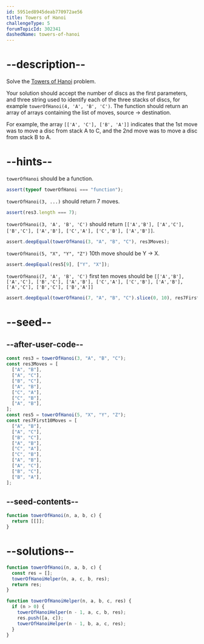 ```yaml
---
id: 5951ed8945deab770972ae56
title: Towers of Hanoi
challengeType: 5
forumTopicId: 302341
dashedName: towers-of-hanoi
---
```


# --description--

Solve the [Towers of Hanoi](https://en.wikipedia.org/wiki/Towers_of_Hanoi "wp: Towers_of_Hanoi") problem.

Your solution should accept the number of discs as the first parameters, and three string used to identify each of the three stacks of discs, for example `towerOfHanoi(4, 'A', 'B', 'C')`. The function should return an array of arrays containing the list of moves, source -> destination.

For example, the array `[['A', 'C'], ['B', 'A']]` indicates that the 1st move was to move a disc from stack A to C, and the 2nd move was to move a disc from stack B to A.

<p></p>

# --hints--

`towerOfHanoi` should be a function.

```js
assert(typeof towerOfHanoi === "function");
```

`towerOfHanoi(3, ...)` should return 7 moves.

```js
assert(res3.length === 7);
```

`towerOfHanoi(3, 'A', 'B', 'C')` should return `[['A','B'], ['A','C'], ['B','C'], ['A','B'], ['C','A'], ['C','B'], ['A','B']]`.

```js
assert.deepEqual(towerOfHanoi(3, "A", "B", "C"), res3Moves);
```

`towerOfHanoi(5, "X", "Y", "Z")` 10th move should be Y -> X.

```js
assert.deepEqual(res5[9], ["Y", "X"]);
```

`towerOfHanoi(7, 'A', 'B', 'C')` first ten moves should be `[['A','B'], ['A','C'], ['B','C'], ['A','B'], ['C','A'], ['C','B'], ['A','B'], ['A','C'], ['B','C'], ['B','A']]`

```js
assert.deepEqual(towerOfHanoi(7, "A", "B", "C").slice(0, 10), res7First10Moves);
```

# --seed--

## --after-user-code--

```js
const res3 = towerOfHanoi(3, "A", "B", "C");
const res3Moves = [
  ["A", "B"],
  ["A", "C"],
  ["B", "C"],
  ["A", "B"],
  ["C", "A"],
  ["C", "B"],
  ["A", "B"],
];
const res5 = towerOfHanoi(5, "X", "Y", "Z");
const res7First10Moves = [
  ["A", "B"],
  ["A", "C"],
  ["B", "C"],
  ["A", "B"],
  ["C", "A"],
  ["C", "B"],
  ["A", "B"],
  ["A", "C"],
  ["B", "C"],
  ["B", "A"],
];
```

## --seed-contents--

```js
function towerOfHanoi(n, a, b, c) {
  return [[]];
}
```

# --solutions--

```js
function towerOfHanoi(n, a, b, c) {
  const res = [];
  towerOfHanoiHelper(n, a, c, b, res);
  return res;
}

function towerOfHanoiHelper(n, a, b, c, res) {
  if (n > 0) {
    towerOfHanoiHelper(n - 1, a, c, b, res);
    res.push([a, c]);
    towerOfHanoiHelper(n - 1, b, a, c, res);
  }
}
```
